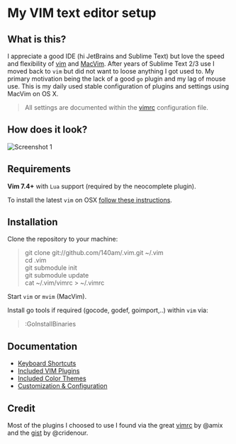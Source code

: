 # My VIM text editor setup

## What is this?

I appreciate a good IDE (hi JetBrains and Sublime Text) but love the speed and flexibility of [vim](http://www.vim.org/) and [MacVim](https://github.com/macvim-dev/macvim). After years of Sublime Text 2/3 use I moved back to `vim` but did not want to loose anything I got used to. My primary motivation being the lack of a good `go` plugin and my lag of mouse use. This is my daily used stable configuration of plugins and settings using MacVim on OS X.

> All settings are documented within the [vimrc](vimrc) configuration file.

## How does it look?

![Screenshot 1](http://get.140.am/i/iIaAUTiMJM_TxcFqKf-lQWS56rtgGI0qxkgE6IVpEDk.png)

## Requirements

**Vim 7.4+** with `Lua` support (required by the neocomplete plugin).

To install the latest `vim` on OSX [follow these instructions](https://github.com/140am/.vim/wiki/Installing-VIM).

## Installation

Clone the repository to your machine:

> git clone git://github.com/140am/.vim.git ~/.vim  
> cd .vim  
> git submodule init  
> git submodule update  
> cat ~/.vim/vimrc > ~/.vimrc

Start `vim` or `mvim` (MacVim).

Install go tools if required (gocode, godef, goimport,..) within `vim` via:

> :GoInstallBinaries

## Documentation
- [Keyboard Shortcuts](https://github.com/140am/.vim/wiki/Keyboard-Shortcuts)
- [Included VIM Plugins](https://github.com/140am/.vim/wiki/Plugins)
- [Included Color Themes](https://github.com/140am/.vim/wiki/Color-Themes)
- [Customization & Configuration](https://github.com/140am/.vim/wiki/Customization)

## Credit

Most of the plugins I choosed to use I found via the great [vimrc](https://github.com/amix/vimrc) by @amix and the [gist](https://gist.github.com/cridenour/74e7635275331d5afa6b) by @cridenour.
